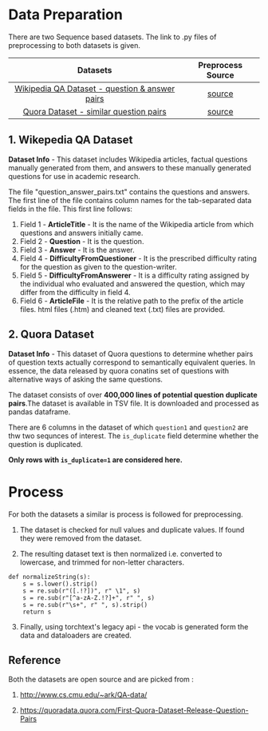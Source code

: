 # Data Preparation

There are two Sequence based datasets. The link to .py files of preprocessing to both datasets is given.

**Datasets**|**Preprocess Source**|
:-----:|:-----:|
[Wikipedia QA Dataset - question & answer pairs](http://www.cs.cmu.edu/~ark/QA-data/)|[source](https://github.com/namanphy/END2/blob/main/S7/Part%202%20-%20seq2seq/data/qa_dataset.py)
[Quora Dataset - similar question pairs](https://quoradata.quora.com/First-Quora-Dataset-Release-Question-Pairs)|[source](https://github.com/namanphy/END2/blob/main/S7/Part%202%20-%20seq2seq/data/quora_dataset.py)


## 1. Wikepedia QA Dataset

**Dataset Info** - This dataset includes Wikipedia articles, factual questions manually generated from them, and answers to these manually generated questions for use in academic research.

The file "question_answer_pairs.txt" contains the questions and answers. The first line of the file contains 
column names for the tab-separated data fields in the file. This first line follows:

1. Field 1 - **ArticleTitle** - It is the name of the Wikipedia article from which questions and answers initially came.
2. Field 2 - **Question** - It is the question.
3. Field 3 - **Answer** - It is the answer.
4. Field 4 - **DifficultyFromQuestioner** - It is the prescribed difficulty rating for the question as given to the question-writer. 
5. Field 5 - **DifficultyFromAnswerer** - It is a difficulty rating assigned by the individual who evaluated and answered the question, which may differ from the difficulty in field 4.
6. Field 6 - **ArticleFile** - It is the relative path to the prefix of the article files. html files (.htm) and cleaned 
text (.txt) files are provided.


## 2. Quora Dataset
 **Dataset Info** - This dataset of Quora questions to determine whether pairs of question texts actually correspond to semantically equivalent queries. In essence, the data released by quora conatins set of questions with alternative ways of asking the same questions.

The dataset consists of over **400,000 lines of potential question duplicate pairs**.The dataset is available in TSV file. It is downloaded and processed as pandas dataframe. 

There are 6 columns in the dataset of which `question1` and `question2` are thw two sequnces of interest. The `is_duplicate` field determine whether the question is duplicated.

**Only rows with `is_duplicate=1` are considered here.**


# Process
For both the datasets a similar is process is followed for preprocessing.

1. The dataset is checked for null values and duplicate values. If found they were removed from the dataset.

2. The resulting dataset text is then normalized i.e. converted to lowercase, and trimmed for non-letter characters.

```
def normalizeString(s):
    s = s.lower().strip()
    s = re.sub(r"([.!?])", r" \1", s)
    s = re.sub(r"[^a-zA-Z.!?]+", r" ", s)
    s = re.sub(r"\s+", r" ", s).strip()
    return s
```
3. Finally, using torchtext's legacy api - the vocab is generated form the data and dataloaders are created.


## Reference

Both the datasets are open source and are picked from :

1. http://www.cs.cmu.edu/~ark/QA-data/ 

2. https://quoradata.quora.com/First-Quora-Dataset-Release-Question-Pairs
